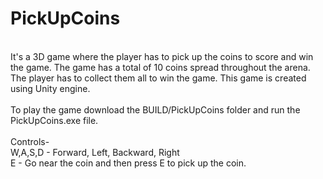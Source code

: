 # PickUpCoins
<br/>
It's a 3D game where the player has to pick up the coins to score and win the game. The game has a total of 10 coins spread throughout the arena. 
The player has to collect them all to win the game. This game is created using Unity engine.
<br/><br/>
To play the game download the BUILD/PickUpCoins folder and run the PickUpCoins.exe file.
<br/><br/>
Controls-<br/>
W,A,S,D - Forward, Left, Backward, Right<br/>
E - Go near the coin and then press E to pick up the coin.
